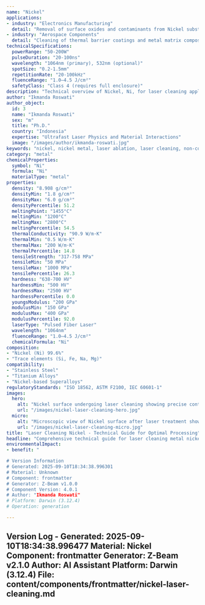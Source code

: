 ```yaml
---
name: "Nickel"
applications:
- industry: "Electronics Manufacturing"
  detail: "Removal of surface oxides and contaminants from Nickel substrates"
- industry: "Aerospace Components"
  detail: "Cleaning of thermal barrier coatings and metal matrix composites"
technicalSpecifications:
  powerRange: "50-200W"
  pulseDuration: "20-100ns"
  wavelength: "1064nm (primary), 532nm (optional)"
  spotSize: "0.2-1.5mm"
  repetitionRate: "20-100kHz"
  fluenceRange: "1.0–4.5 J/cm²"
  safetyClass: "Class 4 (requires full enclosure)"
description: "Technical overview of Nickel, Ni, for laser cleaning applications, including optimal 1064nm wavelength interaction, and industrial applications in surface preparation."
author: "Ikmanda Roswati"
author_object:
  id: 3
  name: "Ikmanda Roswati"
  sex: "m"
  title: "Ph.D."
  country: "Indonesia"
  expertise: "Ultrafast Laser Physics and Material Interactions"
  image: "/images/author/ikmanda-roswati.jpg"
keywords: "nickel, nickel metal, laser ablation, laser cleaning, non-contact cleaning, pulsed fiber laser, surface contamination removal, industrial laser parameters, thermal processing, surface restoration"
category: "metal"
chemicalProperties:
  symbol: "Ni"
  formula: "Ni"
  materialType: "metal"
properties:
  density: "8.908 g/cm³"
  densityMin: "1.8 g/cm³"
  densityMax: "6.0 g/cm³"
  densityPercentile: 51.2
  meltingPoint: "1455°C"
  meltingMin: "1200°C"
  meltingMax: "2800°C"
  meltingPercentile: 54.5
  thermalConductivity: "90.9 W/m·K"
  thermalMin: "0.5 W/m·K"
  thermalMax: "200 W/m·K"
  thermalPercentile: 14.8
  tensileStrength: "317-758 MPa"
  tensileMin: "50 MPa"
  tensileMax: "1000 MPa"
  tensilePercentile: 26.3
  hardness: "638-700 HV"
  hardnessMin: "500 HV"
  hardnessMax: "2500 HV"
  hardnessPercentile: 0.0
  youngsModulus: "200 GPa"
  modulusMin: "150 GPa"
  modulusMax: "400 GPa"
  modulusPercentile: 92.0
  laserType: "Pulsed Fiber Laser"
  wavelength: "1064nm"
  fluenceRange: "1.0–4.5 J/cm²"
  chemicalFormula: "Ni"
composition:
- "Nickel (Ni) 99.6%"
- "Trace elements (Si, Fe, Na, Mg)"
compatibility:
- "Stainless Steel"
- "Titanium Alloys"
- "Nickel-based Superalloys"
regulatoryStandards: "ISO 18562, ASTM F2100, IEC 60601-1"
images:
  hero:
    alt: "Nickel surface undergoing laser cleaning showing precise contamination removal"
    url: "/images/nickel-laser-cleaning-hero.jpg"
  micro:
    alt: "Microscopic view of Nickel surface after laser treatment showing preserved microstructure"
    url: "/images/nickel-laser-cleaning-micro.jpg"
title: "Laser Cleaning Nickel - Technical Guide for Optimal Processing"
headline: "Comprehensive technical guide for laser cleaning metal nickel"
environmentalImpact:
- benefit: "

# Version Information
# Generated: 2025-09-10T18:34:38.996301
# Material: Unknown
# Component: frontmatter
# Generator: Z-Beam v1.0.0
# Component Version: 4.0.1
# Author: "Ikmanda Roswati"
# Platform: Darwin (3.12.4)
# Operation: generation

---
```

Version Log - Generated: 2025-09-10T18:34:38.996477
Material: Nickel
Component: frontmatter
Generator: Z-Beam v2.1.0
Author: AI Assistant
Platform: Darwin (3.12.4)
File: content/components/frontmatter/nickel-laser-cleaning.md
---